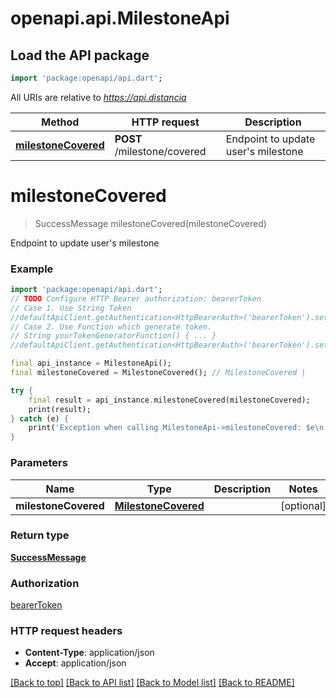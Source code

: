# openapi.api.MilestoneApi

## Load the API package
```dart
import 'package:openapi/api.dart';
```

All URIs are relative to *https://api.distancia*

Method | HTTP request | Description
------------- | ------------- | -------------
[**milestoneCovered**](MilestoneApi.md#milestonecovered) | **POST** /milestone/covered | Endpoint to update user's milestone


# **milestoneCovered**
> SuccessMessage milestoneCovered(milestoneCovered)

Endpoint to update user's milestone

### Example
```dart
import 'package:openapi/api.dart';
// TODO Configure HTTP Bearer authorization: bearerToken
// Case 1. Use String Token
//defaultApiClient.getAuthentication<HttpBearerAuth>('bearerToken').setAccessToken('YOUR_ACCESS_TOKEN');
// Case 2. Use Function which generate token.
// String yourTokenGeneratorFunction() { ... }
//defaultApiClient.getAuthentication<HttpBearerAuth>('bearerToken').setAccessToken(yourTokenGeneratorFunction);

final api_instance = MilestoneApi();
final milestoneCovered = MilestoneCovered(); // MilestoneCovered | 

try {
    final result = api_instance.milestoneCovered(milestoneCovered);
    print(result);
} catch (e) {
    print('Exception when calling MilestoneApi->milestoneCovered: $e\n');
}
```

### Parameters

Name | Type | Description  | Notes
------------- | ------------- | ------------- | -------------
 **milestoneCovered** | [**MilestoneCovered**](MilestoneCovered.md)|  | [optional] 

### Return type

[**SuccessMessage**](SuccessMessage.md)

### Authorization

[bearerToken](../README.md#bearerToken)

### HTTP request headers

 - **Content-Type**: application/json
 - **Accept**: application/json

[[Back to top]](#) [[Back to API list]](../README.md#documentation-for-api-endpoints) [[Back to Model list]](../README.md#documentation-for-models) [[Back to README]](../README.md)

